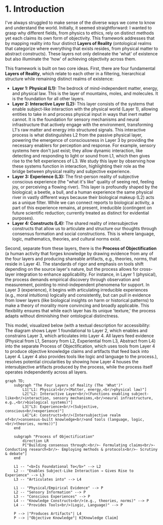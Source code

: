 # 1. Introduction

I've always struggled to make sense of the diverse ways we come to know and understand the world. Initially, it seemed straightforward: I wanted to grasp why different fields, from physics to ethics, rely on distinct methods yet each claims its own form of objectivity. This framework addresses that by mapping reality into four distinct **Layers of Reality** (ontological realms that categorize where everything that exists resides, from physical matter to abstract constructs). These layers not only delineate the 'what' of existence but also illuminate the 'how' of achieving objectivity across them.

This framework is built on two core ideas. First, there are four fundamental **Layers of Reality**, which relate to each other in a filtering, hierarchical structure while remaining distinct realms of existence:

*   **Layer 1: Physical (L1):** The bedrock of mind-independent matter, energy, and physical law. This is the layer of mountains, moles, and molecules. It is the foundation for all other layers.
*   **Layer 2: Interactive Layer (L2):** This layer consists of the systems that enable subject-like interaction with the physical world (Layer 1), allowing entities to take in and process physical input in ways that inert matter cannot. It is the foundation for sensory mechanisms and neural infrastructure that actively engage with the environment, transforming L1's raw matter and energy into structured signals. This interactive process is what distinguishes L2 from the passive physical layer, powering the emergence of consciousness in Layer 3 by providing the necessary enablers for perception and response. For example, sensory systems here don't just exist; they allow dynamic interaction, like detecting and responding to light or sound from L1, which then gives rise to the felt experiences of L3. We study this layer by observing how these systems function in interaction, highlighting their role as the bridge between physical reality and subjective experience.
*   **Layer 3: Experience (L3):** The first-person reality of subjective conscious experience (the "what it's like" quality of seeing red, feeling joy, or perceiving a flowing river). This layer is profoundly shaped by the biological; a beetle, a bull, and a human experience the same physical river in vastly different ways because their biological makeup (L2) acts as a unique filter. While we can connect reports to biological activity, a part of this experience remains, at present, irreducible (contingent on future scientific reduction; currently treated as distinct for evidential purposes).
*   **Layer 4: Constructs (L4):** The shared reality of intersubjective constructs that allow us to articulate and structure our thoughts through consensus formation and social constructions. This is where language, logic, mathematics, theories, and cultural norms exist.

Second, separate from these layers, there is the **Process of Objectification** (a human activity that forges knowledge by drawing evidence from any of the four layers and producing shareable artifacts, e.g., theories, norms, that reside in Layer 4). The standards of rigor and emphasis on tools shift depending on the source layer's nature, but the process allows for cross-layer integration to enhance applicability. For instance, in Layer 1 (physical), the process demands empirical discovery through observation and measurement, pointing to mind-independent phenomena for support. In Layer 3 (experience), it begins with articulating irreducible experiences (e.g., moral intuitions) logically and consistently, but can pull in evidence from lower layers (like biological insights on harm or historical patterns) to make a theory of morality more convincing and broadly applicable. This flexibility ensures that while each layer has its unique 'texture,' the process adapts without diminishing their ontological distinctness.

This model, visualized below (with a textual description for accessibility: The diagram shows Layer 1 foundational to Layer 2, which enables and constrains Layer 3, which articulates into Layer 4. All layers feed evidence (Physical from L1, Sensory from L2, Experiential from L3, Abstract from L4) into the separate Process of Objectification, which uses tools from Layer 4 to produce objective knowledge claims and artifacts that feed back into Layer 4. Layer 4 also provides tools like logic and language to the process.), resolves potential circularities by showing how Layer 4 houses the intersubjective artifacts produced by the process, while the process itself operates independently across all layers.

```mermaid
graph TD;
    subgraph "The Four Layers of Reality (The 'What')"
        L1["L1: Physical<br/>(Matter, energy,<br/>physical law)"]
        L2["L2: Interactive Layer<br/>(Functions enabling subject-like<br/>interaction, sensory mechanisms,<br/>neural infrastructure, e.g.,<br/>biological systems)"]
        L3["L3: Experience<br/>(Subjective, conscious<br/>experience)"]
        L4["L4: Constructs<br/>(Intersubjective realm of<br/>consensus-built knowledge<br/>and tools (language, logic,<br/>theories, norms))"]
    end

    subgraph "Process of Objectification"
        direction LR
        P["Building consensus through:<br/>- Formulating claims<br/>- Conducting research<br/>- Employing methods & protocols<br/>- Scrutiny & debate"]
    end

    L1 -- "<b>Is Foundational To</b>" --> L2
    L2 -- "Enables Subject-Like Interaction → Gives Rise to Experience" --> L3
    L3 -- "Articulates into" --> L4
    
    L1 -- "Physical/Empirical Evidence" --> P
    L2 -- "Sensory Information" --> P
    L3 -- "Conscious Experiences" --> P
    L4 -- "Knowledge Constructs<br/>(e.g., theories, norms)" --> P
    L4 -- "Provides Tools<br/>(Logic, Language)" --> P
    
    P --> |"Produces Artifacts"| L4
    P --> |"Objective Knowledge"| K[Knowledge Claim]
```